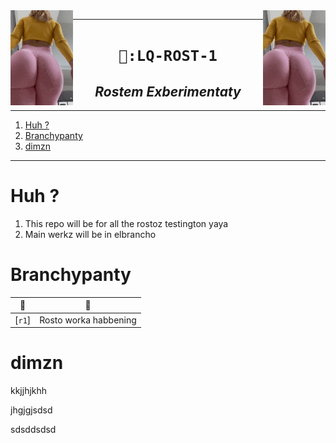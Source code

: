 
<img src="./l/l.gif" align="right" width="100">
<img src="./l/l.gif" align="left" width="100">

----

<h1 align="center"><code> 🦼:LQ-ROST-1 </code></h1>
<h2 align="center"><i> Rostem Exberimentaty </i></h2>

----
1. [Huh ?](#huh-)
2. [Branchypanty](#branchypanty)
3. [dimzn](#dimzn)

----

# Huh ?

1. This repo will be for all the rostoz testington yaya
2. Main werkz will be in elbrancho 

# Branchypanty 

🥼 | 🥼
|:--:|:--:|
[`r1`] | Rosto worka habbening


# dimzn

kkjjhjkhh







jhgjgjsdsd

sdsddsdsd